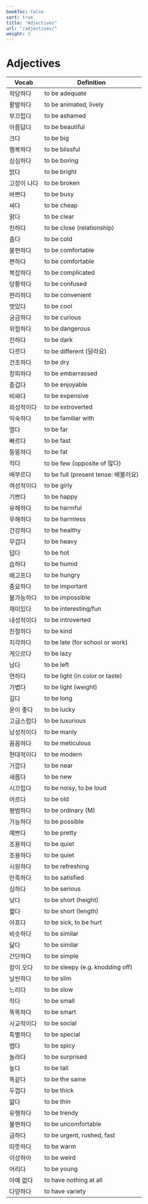 ```yaml
---
bookToc: false
sort: true
title: "Adjectives"
url: "/adjectives/"
weight: 3
---
```


# Adjectives
| Vocab       | Definition                           |
| ----------- | ------------------------------------ |
| 적당하다    | to be adequate                       |
| 활발하다    | to be animated, lively               |
| 부끄럽다    | to be ashamed                        |
| 아름답다    | to be beautiful                      |
| 크다        | to be big                            |
| 행복하다    | to be blissful                       |
| 심심하다    | to be boring                         |
| 밝다        | to be bright                         |
| 고장이 나다 | to be broken                         |
| 바쁘다      | to be busy                           |
| 싸다        | to be cheap                          |
| 맑다        | to be clear                          |
| 친하다      | to be close (relationship)           |
| 춥다        | to be cold                           |
| 불편하다    | to be comfortable                    |
| 편하다      | to be comfortable                    |
| 복잡하다    | to be complicated                    |
| 당황하다    | to be confused                       |
| 편리하다    | to be convenient                     |
| 멋있다      | to be cool                           |
| 궁금하다    | to be curious                        |
| 위험하다    | to be dangerous                      |
| 진하다      | to be dark                           |
| 다르다      | to be different (달라요)             |
| 건조하다    | to be dry                            |
| 창피하다    | to be embarrassed                    |
| 즐겁다      | to be enjoyable                      |
| 비싸다      | to be expensive                      |
| 외성적이다  | to be extroverted                    |
| 익숙하다    | to be familiar with                  |
| 멀다        | to be far                            |
| 빠르다      | to be fast                           |
| 뚱뚱하다    | to be fat                            |
| 적다        | to be few (opposite of 많다)         |
| 배부르다    | to be full (present tense: 배불러요) |
| 여성적이다  | to be girly                          |
| 기쁘다      | to be happy                          |
| 유해하다    | to be harmful                        |
| 무해하다    | to be harmless                       |
| 건강하다    | to be healthy                        |
| 무겁다      | to be heavy                          |
| 덥다        | to be hot                            |
| 습하다      | to be humid                          |
| 배고프다    | to be hungry                         |
| 중요하다    | to be important                      |
| 불가능하다  | to be impossible                     |
| 재미있다    | to be interesting/fun                |
| 내성적이다  | to be introverted                    |
| 친절하다    | to be kind                           |
| 지각하다    | to be late (for school or work)      |
| 게으르다    | to be lazy                           |
| 남다        | to be left                           |
| 연하다      | to be light (in color or taste)      |
| 가볍다      | to be light (weight)                 |
| 길다        | to be long                           |
| 운이 좋다   | to be lucky                          |
| 고급스럽다  | to be luxurious                      |
| 남성적이다  | to be manly                          |
| 꼼꼼하다    | to be meticulous                     |
| 현대적이다  | to be modern                         |
| 가깝다      | to be near                           |
| 새롭다      | to be new                            |
| 시끄럽다    | to be noisy, to be loud              |
| 어르다      | to be old                            |
| 평범하다    | to be ordinary (M)                   |
| 가능하다    | to be possible                       |
| 예쁘다      | to be pretty                         |
| 조용하다    | to be quiet                          |
| 조용하다    | to be quiet                          |
| 시원하다    | to be refreshing                     |
| 만족하다    | to be satisfied                      |
| 심하다      | to be serious                        |
| 낮다        | to be short (height)                 |
| 짧다        | to be short (length)                 |
| 아프다      | to be sick, to be hurt               |
| 비슷하다    | to be similar                        |
| 닮다        | to be similar                        |
| 간단하다    | to be simple                         |
| 잠이 오다   | to be sleepy (e.g. knodding off)     |
| 날씬하다    | to be slim                           |
| 느리다      | to be slow                           |
| 작다        | to be small                          |
| 똑똑하다    | to be smart                          |
| 사교적이다  | to be social                         |
| 특별하다    | to be special                        |
| 맵다        | to be spicy                          |
| 놀라다      | to be surprised                      |
| 높다        | to be tall                           |
| 똑같다      | to be the same                       |
| 두껍다      | to be thick                          |
| 얇다        | to be thin                           |
| 유행하다    | to be trendy                         |
| 불편하다    | to be uncomfortable                  |
| 급하다      | to be urgent, rushed, fast           |
| 따뜻하다    | to be warm                           |
| 이상하아    | to be weird                          |
| 어리다      | to be young                          |
| 아예 없다   | to have nothing at all               |
| 다양하다    | to have variety                      |
